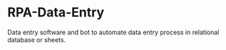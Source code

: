 # RPA-Data-Entry
Data entry software and bot to automate data entry process in relational database or sheets.
